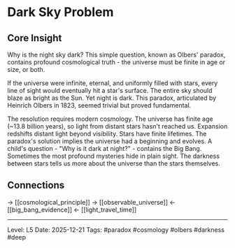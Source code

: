 # Dark Sky Problem

## Core Insight
Why is the night sky dark? This simple question, known as Olbers' paradox, contains profound cosmological truth - the universe must be finite in age or size, or both.

If the universe were infinite, eternal, and uniformly filled with stars, every line of sight would eventually hit a star's surface. The entire sky should blaze as bright as the Sun. Yet night is dark. This paradox, articulated by Heinrich Olbers in 1823, seemed trivial but proved fundamental.

The resolution requires modern cosmology. The universe has finite age (~13.8 billion years), so light from distant stars hasn't reached us. Expansion redshifts distant light beyond visibility. Stars have finite lifetimes. The paradox's solution implies the universe had a beginning and evolves. A child's question - "Why is it dark at night?" - contains the Big Bang. Sometimes the most profound mysteries hide in plain sight. The darkness between stars tells us more about the universe than the stars themselves.

## Connections
→ [[cosmological_principle]]
→ [[observable_universe]]
← [[big_bang_evidence]]
← [[light_travel_time]]

---
Level: L5
Date: 2025-12-21
Tags: #paradox #cosmology #olbers #darkness #deep